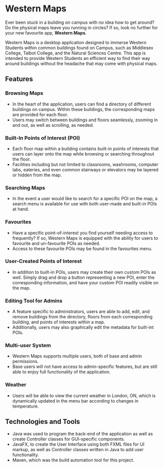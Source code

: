 # Western Maps 

Ever been stuck in a building on campus with no idea how to get around? Do the physical maps leave
you running in circles? 
If so, look no further for your new favourite app, **Western Maps**.

Western Maps is a desktop application designed to immerse Western Students within common buildings found on Campus,
such as Middlesex College, Talbot College, and the Natural Sciences Centre. This app is intended to provide Western Students an
efficient way to find their way around buildings without the headache that may come with physical maps. 

## Features

### Browsing Maps

- In the heart of the application, users can find a directory of different buildings on campus. Within these buildings, the corresponding maps are provided for each floor.
- Users may switch between buildings and floors seamlessly, zooming in and out, as well as scrolling, as needed.

### Built-In Points of Interest (POI)

- Each floor map within a building contains built-in points of interests that users can layer onto the map while browsing or searching throughout the floor.
- Facilities including but not limited to classrooms, washrooms, computer labs, eateries, and even common stairways or elevators may be layered or hidden from the map.


### Searching Maps

- In the event a user would like to search for a specific POI on the map, a search menu is available for use with both user-made and built-in POIs at hand.

### Favourites

- Have a specific point-of-interest you find yourself needing access to frequently? If so, Western Maps is equipped with the ability for users to favourite and un-favourite POIs as needed.
- Access to these favourite POIs may be found in the favourites menu. 

### User-Created Points of Interest

- In addition to built-in POIs, users may create their own custom POIs as well. Simply drag and drop a button representing a new POI, enter the corresponding information, and have your custom POI readily visible on the map.

### Editing Tool for Admins

- A feature specific to administrators, users are able to add, edit, and remove buildings from the directory, floors from each corresponding building, and points of interests within a map.
- Additionally, users may also graphically edit the metadata for built-int POIs. 

### Multi-user System

- Western Maps supports multiple users, both of base and admin permissions.
- Base users will not have access to admin-specific features, but are still able to enjoy full functionality of the application.

### Weather

- Users will be able to view the current weather in London, ON, which is dynamically updated in the menu bar according to changes in temperature.

## Technologies and Tools

- Java was used to program the back-end of the application as well as create Controller classes for GUI-specific components.
- JavaFX, to create the User Interface using both FXML files for UI markup, as well as Controller classes written in Java to add user functionality. 
- Maven, which was the build automation tool for this project.



